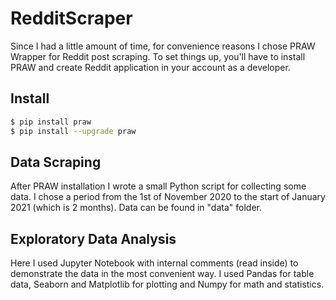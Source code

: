 # RedditScraper

Since I had a little amount of time, for convenience reasons I chose PRAW Wrapper for Reddit post scraping. 
To set things up, you'll have to install PRAW and create Reddit application in your account as a developer.

## Install

```bash
$ pip install praw
$ pip install --upgrade praw
```

## Data Scraping

After PRAW installation I wrote a small Python script for collecting some data. I chose a period from the 1st of November 2020 to the start of January 2021 (which is 2 months). Data can be found in "data" folder.

## Exploratory Data Analysis

Here I used Jupyter Notebook with internal comments (read inside) to demonstrate the data in the most convenient way. I used Pandas for table data, Seaborn and Matplotlib for plotting and Numpy for math and statistics.
